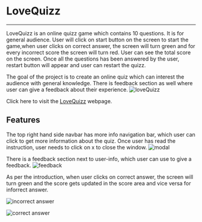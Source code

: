 # LoveQuizz
_________________________________
LoveQuizz is an online quizz game which contains 10 questions. It is for general audience. User will click on start button on the screen to start the game,when user clicks on correct answer, the screen will turn green and for every incorrect score the screen will turn red. User can see the total score on the screen. Once all the questions has been answered by the user, restart button will appear and user can restart the quizz.

The goal of the project is to create an online quiz which can interest the audience with general knowledge. There is feedback section as well where user can give a feedback about their experience.
![loveQuizz](https://user-images.githubusercontent.com/93731898/150696259-b922bf87-5e6e-4cbb-97a3-74e9289aa172.PNG)

Click here to visit the [LoveQuizz](https://deepak9912.github.io/LoveQuizz/) webpage.

## Features

The top right hand side navbar has more info navigation bar, which user can click to get more information about the quiz. Once user has read the instruction, user needs to click on x to close the window. 
![modal](https://user-images.githubusercontent.com/93731898/150696266-5035a31a-73ed-4c49-b098-6eca6cf54152.PNG)

There is a feedback section next to user-info, which user can use to give a feedback.
![feedback](https://user-images.githubusercontent.com/93731898/150696442-897941ca-e41c-4a65-88fd-26d33252fa24.PNG)


As per the introduction, when user clicks on correct answer, the screen will turn green and the score gets updated in the score area and vice versa for inforrect answer.

![incorrect answer](https://user-images.githubusercontent.com/93731898/150696270-4f025ec0-7b33-43b6-8a57-00141dce3d3d.PNG)

![correct answer](https://user-images.githubusercontent.com/93731898/150696271-bea0e06a-9a43-41a2-a346-bf820b1871d8.PNG)
